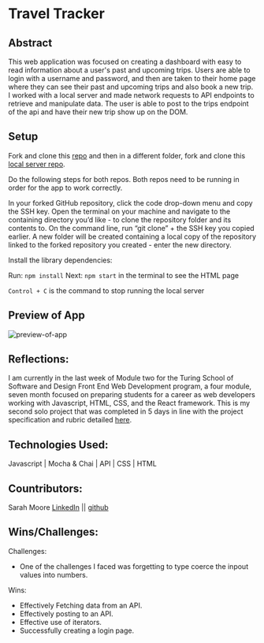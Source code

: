 # Travel Tracker

## Abstract
This web application was focused on creating a dashboard with easy to read information about a user's past and upcoming trips. Users are able to login with a username and password, and then are taken to their home page where they can see their past and upcoming trips and also book a new trip. I worked with a local server and made network requests to API endpoints to retrieve and manipulate data. The user is able to post to the trips endpoint of the api and have their new trip show up on the DOM.

## Setup
Fork and clone this [repo](https://github.com/sarahcatherine311/travel-tracker) and then in a different folder, fork and clone this [local server repo](https://github.com/turingschool-examples/travel-tracker-api).

Do the following steps for both repos. Both repos need to be running in order for the app to work correctly.

In your forked GitHub repository, click the code drop-down menu and copy the SSH key. 
Open the terminal on your machine and navigate to the containing directory you’d like - to clone the repository folder and its contents to. On the command line, run “git clone” + the SSH key you copied earlier. A new folder will be created containing a local copy of the repository linked to the forked repository you created - enter the new directory.

Install the library dependencies:

Run: ```npm install```
Next: ```npm start``` in the terminal to see the HTML page

```Control + C``` is the command to stop running the local server

## Preview of App

![preview-of-app](https://media.giphy.com/media/v1.Y2lkPTc5MGI3NjExZmRjYmVkMjk0MGQ0OTlkOWRmNzI2OTJkMWRiNWJlZTFkZTRhNWJkYiZlcD12MV9pbnRlcm5hbF9naWZzX2dpZklkJmN0PWc/LBwrjkglrK8nI33Jl0/giphy.gif) 

## Reflections: 
I am currently in the last week of Module two for the Turing School of Software and Design Front End Web Development program, a four module, seven month focused on preparing students for a career as web developers working with Javascript, HTML, CSS, and the React framework. This is my second solo project that was completed in 5 days in line with the project specification and rubric detailed [here](https://frontend.turing.edu/projects/travel-tracker.html). 

## Technologies Used:
Javascript | Mocha & Chai | API | CSS | HTML

## Countributors:
Sarah Moore [LinkedIn](https://www.linkedin.com/in/sarah-moore-a35196127/) || [github](https://github.com/sarahcatherine311)  

## Wins/Challenges:
Challenges: 
- One of the challenges I faced was forgetting to type coerce the inpout values into numbers.

Wins: 
 - Effectively Fetching data from an API.
 - Effectively posting to an API.
 - Effective use of iterators. 
 - Successfully creating a login page.